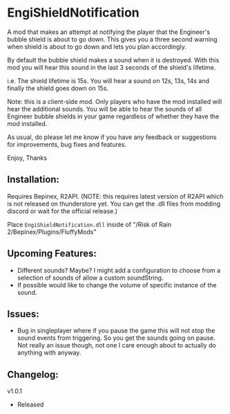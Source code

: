 # EngiShieldNotification

A mod that makes an attempt at notifying the player that the Engineer's bubble shield is about to go down. This gives you a three second warning when shield is about to go down and lets you plan accordingly.

By default the bubble shield makes a sound when it is destroyed. With this mod you will hear this sound in the last 3 seconds of the shield's lifetime.

i.e. The shield lifetime is 15s. You will hear a sound on 12s, 13s, 14s and finally the shield goes down on 15s.

Note: this is a client-side mod. Only players who have the mod installed will hear the additional sounds. You will be able to hear the sounds of all Engineer bubble shields in your game regardless of whether they have the mod installed.

As usual, do please let me know if you have any feedback or suggestions for improvements, bug fixes and features.

Enjoy,
Thanks

## Installation:

Requires Bepinex, R2API. 
(NOTE: this requires latest version of R2API which is not released on thunderstore yet. You can get the .dll files from modding discord or wait for the official release.)

Place `EngiShieldNotification.dll` inside of "/Risk of Rain 2/Bepinex/Plugins/FluffyMods"

## Upcoming Features:

- Different sounds? Maybe? I might add a configuration to choose from a selection of sounds of allow a custom soundString.
- If possible would like to change the volume of specific instance of the sound. 

## Issues:

- Bug in singleplayer where if you pause the game this will not stop the sound events from triggering. So you get the sounds going on pause. Not really an issue though, not one I care enough about to actually do anything with anyway.

## Changelog:

v1.0.1 
- Released
